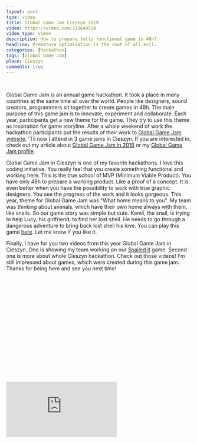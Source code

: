 ```yaml
---
layout: post
type: video
title: Global Game Jam Cieszyn 2019
video: https://vimeo.com/313649514
video_type: vimeo
description: How to prepare fully functional game in 48h?
headline: Premature optimization is the root of all evil.
categories: [hackathon]
tags: [Global Game Jam]
place: Cieszyn
comments: true
---
```


<br>

Global Game Jam is an annual game hackathon. It took a place in many countries at the same time all over the world. People like designers, sound creators, programmers sit together to create games in 48h. The main purpose of this game jam is to innovate, experiment and collaborate. Each year, participants get a new theme for the game. They try to use this theme as inspiration for game storyline. After a whole weekend of work the hackathon participants put the results of their work to <a href="https://globalgamejam.org/" title="Global Game Jam - official website" target="_blank" rel="nofollow noopener noreferrer">Global Game Jam website</a>. 'Til now I attend in 3 game jams in Cieszyn. If you are interested in, check out my article about <a href="{{ site.baseurl }}/global-game-jam" title="Global Game Jam in 2016">Global Game Jam in 2016</a> or my <a href="https://globalgamejam.org/users/womanonrails" title="My Global Game Jam profile" target="_blank" rel="nofollow noopener noreferrer">Global Game Jam profile</a>.

Global Game Jam in Cieszyn is one of my favorite hackathons. I love this coding initiative. You really feel that you create something functional and working here. This is the true school of MVP (Minimum Viable Product). You have only 48h to prepare a working product. Like a proof of a concept. It is even better when you have the possibility to work with true graphic designers. You see the progress of the work and it looks gorgeous. This year, theme for Global Game Jam was "What home means to you". My team was thinking about animals, which have their own home always with them, like snails. So our game story was simple but cute. Kamil, the snail, is trying to help Lucy, his girlfriend, to find her lost shell. He needs to go through a dangerous adventure to bring back lost shell his love. You can play this game <a href="https://snailed-it.fractalsoft.org/play.html" title="Snailed it game - try to play" target="_blank" rel="nofollow noopener noreferrer">here</a>. Let me know if you like it.

Finally, I have for you two videos from this year Global Game Jam in Cieszyn. One is showing my team working on our <a href="https://globalgamejam.org/2019/games/snailed-it" title="Snailed it - Global Game Jam profile" target="_blank" rel="nofollow noopener noreferrer">Snailed it</a> game. Second one is more about whole Cieszyn hackathon. Check out those videos! I'm still impressed about games, which were created during this game jam. Thanks for being here and see you next time!

<div class="fluid-width-video-wrapper" style="padding-top: 56.2766%;"><iframe src="https://player.vimeo.com/video/320432291" frameborder="0" webkitallowfullscreen="" mozallowfullscreen="" allowfullscreen="" id="fitvid823973"></iframe></div>
